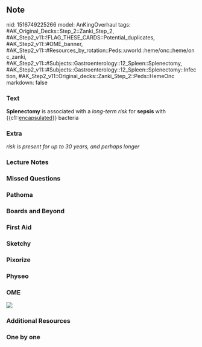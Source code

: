 ## Note
nid: 1516749225266
model: AnKingOverhaul
tags: #AK_Original_Decks::Step_2::Zanki_Step_2, #AK_Step2_v11::!FLAG_THESE_CARDS::Potential_duplicates, #AK_Step2_v11::#OME_banner, #AK_Step2_v11::#Resources_by_rotation::Peds::uworld::heme/onc::heme/onc_zanki, #AK_Step2_v11::#Subjects::Gastroenterology::12_Spleen::Splenectomy, #AK_Step2_v11::#Subjects::Gastroenterology::12_Spleen::Splenectomy::Infection, #AK_Step2_v11::Original_decks::Zanki_Step_2::Peds::HemeOnc
markdown: false

### Text
<b>Splenectomy</b> is associated with a <i>long-term risk</i> for
<b>sepsis</b> with {{c1::<u>encapsulated</u>}} bacteria

### Extra
<i>risk is present for up to 30 years, and perhaps longer</i>

### Lecture Notes


### Missed Questions


### Pathoma


### Boards and Beyond


### First Aid


### Sketchy


### Pixorize


### Physeo


### OME
<div class="ome-widget">
  <a href="https://onlinemeded.org?ref=anki"><img src=
  "_OME_AnkiFlashcards_General_3.png"></a>
</div>

### Additional Resources


### One by one


